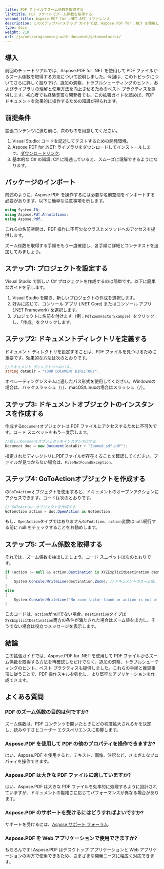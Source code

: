 ```yaml
---
title: PDF ファイルでズーム係数を取得する
linktitle: PDF ファイルでズーム係数を取得する
second_title: Aspose.PDF for .NET API リファレンス
description: このステップバイステップ ガイドでは、Aspose.PDF for .NET を使用して PDF ファイルのズーム係数を取得する方法を学習します。
type: docs
weight: 210
url: /ja/net/programming-with-document/getzoomfactor/
---
```

## 導入

前回のチュートリアルでは、Aspose.PDF for .NET を使用して PDF ファイルからズーム係数を取得する方法について説明しました。今回は、このトピックについてさらに詳しく掘り下げ、追加の洞察、トラブルシューティングのヒント、およびライブラリの理解と使用方法を向上させるためのベスト プラクティスを提供します。初心者でも経験豊富な開発者でも、この拡張ガイドを読めば、PDF ドキュメントを効果的に操作するための知識が得られます。

## 前提条件

拡張コンテンツに進む前に、次のものを用意してください。

1. Visual Studio: コードを記述してテストするための開発環境。
2. Aspose.PDF for .NET: ライブラリをダウンロードしてインストールします。[ダウンロードリンク](https://releases.aspose.com/pdf/net/).
3. 基本的な C# の知識: C# に精通していると、スムーズに理解できるようになります。

## パッケージのインポート

前述のように、Aspose.PDF を操作するには必要な名前空間をインポートする必要があります。以下に簡単な注意事項を示します。

```csharp
using System.IO;
using Aspose.Pdf.Annotations;
using Aspose.Pdf;
```

これらの名前空間は、PDF 操作に不可欠なクラスとメソッドへのアクセスを提供します。

ズーム係数を取得する手順をもう一度確認し、各手順に詳細とコンテキストを追加してみましょう。

## ステップ1: プロジェクトを設定する

Visual Studio で新しい C# プロジェクトを作成するのは簡単です。以下に簡単なガイドを示します。

1. Visual Studio を開き、新しいプロジェクトの作成を選択します。
2. 好みに応じて、コンソール アプリ (.NET Core) またはコンソール アプリ (.NET Framework) を選択します。
3. プロジェクトに名前を付けます（例：`PdfZoomFactorExample`）をクリックし、「作成」をクリックします。

## ステップ2: ドキュメントディレクトリを定義する

ドキュメント ディレクトリを設定することは、PDF ファイルを見つけるために重要です。効果的な方法は次のとおりです。

```csharp
//ドキュメント ディレクトリへのパス。
string dataDir = "YOUR DOCUMENT DIRECTORY";
```

オペレーティングシステムに適したパス形式を使用してください。Windowsの場合は、バックスラッシュ（`\`）、macOS/Linuxの場合はスラッシュ（`/`）。

## ステップ3: ドキュメントオブジェクトのインスタンスを作成する

作成する`Document`オブジェクトは PDF ファイルにアクセスするために不可欠です。コード スニペットをもう一度示します。

```csharp
//新しいDocumentオブジェクトをインスタンス化する
Document doc = new Document(dataDir + "Zoomed_pdf.pdf");
```

指定されたディレクトリにPDFファイルが存在することを確認してください。ファイルが見つからない場合は、`FileNotFoundException`.

## ステップ4: GoToActionオブジェクトを作成する

の`GoToAction`オブジェクトを使用すると、ドキュメントのオープンアクションにアクセスできます。コードは次のとおりです。

```csharp
// GoToAction オブジェクトを作成する
GoToAction action = doc.OpenAction as GoToAction;
```

もし、`OpenAction`タイプではありません`GoToAction`、`action`変数は`null`続行する前に null をチェックすることをお勧めします。

## ステップ5: ズーム係数を取得する

それでは、ズーム係数を抽出しましょう。コード スニペットは次のとおりです。

```csharp
if (action != null && action.Destination is XYZExplicitDestination destination)
{
    System.Console.WriteLine(destination.Zoom); //ドキュメントのズーム値。
}
else
{
    System.Console.WriteLine("No zoom factor found or action is not of type GoToAction.");
}
```

このコードは、`action`がnullでない場合、`Destination`タイプは`XYZExplicitDestination`両方の条件が満たされた場合はズーム値を出力し、そうでない場合は役立つメッセージを表示します。

## 結論

この拡張ガイドでは、Aspose.PDF for .NET を使用して PDF ファイルからズーム係数を取得する方法を再確認しただけでなく、追加の洞察、トラブルシューティングのヒント、ベスト プラクティスも提供しました。これらの手順と推奨事項に従うことで、PDF 操作スキルを強化し、より堅牢なアプリケーションを作成できます。

## よくある質問

### PDF のズーム係数の目的は何ですか?
ズーム係数は、PDF コンテンツを開いたときにどの程度拡大されるかを決定し、読みやすさとユーザー エクスペリエンスに影響します。

### Aspose.PDF を使用して PDF の他のプロパティを操作できますか?
はい、Aspose.PDF を使用すると、テキスト、画像、注釈など、さまざまなプロパティを操作できます。

### Aspose.PDF は大きな PDF ファイルに適していますか?
はい、Aspose.PDF は大きな PDF ファイルを効率的に処理するように設計されていますが、ドキュメントの複雑さに応じてパフォーマンスが異なる場合があります。

### Aspose.PDF のサポートを受けるにはどうすればよいですか?
サポートを受けるには、[Aspose サポート フォーラム](https://forum.aspose.com/c/pdf/10).

### Aspose.PDF を Web アプリケーションで使用できますか?
もちろんです! Aspose.PDF はデスクトップ アプリケーションと Web アプリケーションの両方で使用できるため、さまざまな開発ニーズに幅広く対応できます。
